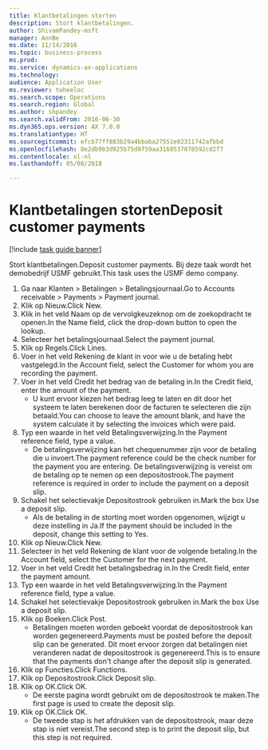 ```yaml
--- 
title: Klantbetalingen storten
description: Stort klantbetalingen.
author: ShivamPandey-msft
manager: AnnBe
ms.date: 11/14/2016
ms.topic: business-process
ms.prod: 
ms.service: dynamics-ax-applications
ms.technology: 
audience: Application User
ms.reviewer: twheeloc
ms.search.scope: Operations
ms.search.region: Global
ms.author: shpandey
ms.search.validFrom: 2016-06-30
ms.dyn365.ops.version: AX 7.0.0
ms.translationtype: HT
ms.sourcegitcommit: efcb77ff883b29a4bbaba27551e02311742afbbd
ms.openlocfilehash: 8e2db9b3d925b75d8f59aa3168537078592cd2f7
ms.contentlocale: nl-nl
ms.lasthandoff: 05/08/2018

---
```

# <a name="deposit-customer-payments"></a><span data-ttu-id="ac75b-103">Klantbetalingen storten</span><span class="sxs-lookup"><span data-stu-id="ac75b-103">Deposit customer payments</span></span>

[!include [task guide banner](../../includes/task-guide-banner.md)]

<span data-ttu-id="ac75b-104">Stort klantbetalingen.</span><span class="sxs-lookup"><span data-stu-id="ac75b-104">Deposit customer payments.</span></span> <span data-ttu-id="ac75b-105">Bij deze taak wordt het demobedrijf USMF gebruikt.</span><span class="sxs-lookup"><span data-stu-id="ac75b-105">This task uses the USMF demo company.</span></span>

1. <span data-ttu-id="ac75b-106">Ga naar Klanten > Betalingen > Betalingsjournaal.</span><span class="sxs-lookup"><span data-stu-id="ac75b-106">Go to Accounts receivable > Payments > Payment journal.</span></span>
2. <span data-ttu-id="ac75b-107">Klik op Nieuw.</span><span class="sxs-lookup"><span data-stu-id="ac75b-107">Click New.</span></span>
3. <span data-ttu-id="ac75b-108">Klik in het veld Naam op de vervolgkeuzeknop om de zoekopdracht te openen.</span><span class="sxs-lookup"><span data-stu-id="ac75b-108">In the Name field, click the drop-down button to open the lookup.</span></span>
4. <span data-ttu-id="ac75b-109">Selecteer het betalingsjournaal.</span><span class="sxs-lookup"><span data-stu-id="ac75b-109">Select the payment journal.</span></span> 
5. <span data-ttu-id="ac75b-110">Klik op Regels.</span><span class="sxs-lookup"><span data-stu-id="ac75b-110">Click Lines.</span></span>
6. <span data-ttu-id="ac75b-111">Voer in het veld Rekening de klant in voor wie u de betaling hebt vastgelegd.</span><span class="sxs-lookup"><span data-stu-id="ac75b-111">In the Account field, select the Customer for whom you are recording the payment.</span></span>
7. <span data-ttu-id="ac75b-112">Voer in het veld Credit het bedrag van de betaling in.</span><span class="sxs-lookup"><span data-stu-id="ac75b-112">In the Credit field, enter the amount of the payment.</span></span>
    * <span data-ttu-id="ac75b-113">U kunt ervoor kiezen het bedrag leeg te laten en dit door het systeem te laten berekenen door de facturen te selecteren die zijn betaald.</span><span class="sxs-lookup"><span data-stu-id="ac75b-113">You can choose to leave the amount blank, and have the system calculate it by selecting the invoices which were paid.</span></span>  
8. <span data-ttu-id="ac75b-114">Typ een waarde in het veld Betalingsverwijzing.</span><span class="sxs-lookup"><span data-stu-id="ac75b-114">In the Payment reference field, type a value.</span></span>
    * <span data-ttu-id="ac75b-115">De betalingsverwijzing kan het chequenummer zijn voor de betaling die u invoert.</span><span class="sxs-lookup"><span data-stu-id="ac75b-115">The payment reference could be the check number for the payment you are entering.</span></span> <span data-ttu-id="ac75b-116">De betalingsverwijzing is vereist om de betaling op te nemen op een depositostrook.</span><span class="sxs-lookup"><span data-stu-id="ac75b-116">The payment reference is required in order to include the payment on a deposit slip.</span></span>  
9. <span data-ttu-id="ac75b-117">Schakel het selectievakje Depositostrook gebruiken in.</span><span class="sxs-lookup"><span data-stu-id="ac75b-117">Mark the box Use a deposit slip.</span></span>
    * <span data-ttu-id="ac75b-118">Als de betaling in de storting moet worden opgenomen, wijzigt u deze instelling in Ja.</span><span class="sxs-lookup"><span data-stu-id="ac75b-118">If the payment should be included in the deposit, change this setting to Yes.</span></span>  
10. <span data-ttu-id="ac75b-119">Klik op Nieuw.</span><span class="sxs-lookup"><span data-stu-id="ac75b-119">Click New.</span></span>
11. <span data-ttu-id="ac75b-120">Selecteer in het veld Rekening de klant voor de volgende betaling.</span><span class="sxs-lookup"><span data-stu-id="ac75b-120">In the Account field, select the Customer for the next payment.</span></span>
12. <span data-ttu-id="ac75b-121">Voer in het veld Credit het betalingsbedrag in.</span><span class="sxs-lookup"><span data-stu-id="ac75b-121">In the Credit field, enter the payment amount.</span></span>
13. <span data-ttu-id="ac75b-122">Typ een waarde in het veld Betalingsverwijzing.</span><span class="sxs-lookup"><span data-stu-id="ac75b-122">In the Payment reference field, type a value.</span></span>
14. <span data-ttu-id="ac75b-123">Schakel het selectievakje Depositostrook gebruiken in.</span><span class="sxs-lookup"><span data-stu-id="ac75b-123">Mark the box Use a deposit slip.</span></span>
15. <span data-ttu-id="ac75b-124">Klik op Boeken.</span><span class="sxs-lookup"><span data-stu-id="ac75b-124">Click Post.</span></span>
    * <span data-ttu-id="ac75b-125">Betalingen moeten worden geboekt voordat de depositostrook kan worden gegenereerd.</span><span class="sxs-lookup"><span data-stu-id="ac75b-125">Payments must be posted before the deposit slip can be generated.</span></span> <span data-ttu-id="ac75b-126">Dit moet ervoor zorgen dat betalingen niet veranderen nadat de depositostrook is gegenereerd.</span><span class="sxs-lookup"><span data-stu-id="ac75b-126">This is to ensure that the payments don't change after the deposit slip is generated.</span></span>  
16. <span data-ttu-id="ac75b-127">Klik op Functies.</span><span class="sxs-lookup"><span data-stu-id="ac75b-127">Click Functions.</span></span>
17. <span data-ttu-id="ac75b-128">Klik op Depositostrook.</span><span class="sxs-lookup"><span data-stu-id="ac75b-128">Click Deposit slip.</span></span>
18. <span data-ttu-id="ac75b-129">Klik op OK.</span><span class="sxs-lookup"><span data-stu-id="ac75b-129">Click OK.</span></span>
    * <span data-ttu-id="ac75b-130">De eerste pagina wordt gebruikt om de depositostrook te maken.</span><span class="sxs-lookup"><span data-stu-id="ac75b-130">The first page is used to create the deposit slip.</span></span>  
19. <span data-ttu-id="ac75b-131">Klik op OK.</span><span class="sxs-lookup"><span data-stu-id="ac75b-131">Click OK.</span></span>
    * <span data-ttu-id="ac75b-132">De tweede stap is het afdrukken van de depositostrook, maar deze stap is niet vereist.</span><span class="sxs-lookup"><span data-stu-id="ac75b-132">The second step is to print the deposit slip, but this step is not required.</span></span>  



